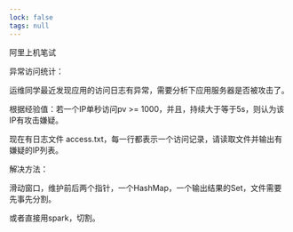 ```yaml
---
lock: false
tags: null
---
```

阿里上机笔试

异常访问统计：

运维同学最近发现应用的访问日志有异常，需要分析下应用服务器是否被攻击了。

根据经验值：若一个IP单秒访问pv >= 1000，并且，持续大于等于5s，则认为该IP有攻击嫌疑。

现在有日志文件 access.txt，每一行都表示一个访问记录，请读取文件并输出有嫌疑的IP列表。



解决方法：

滑动窗口，维护前后两个指针，一个HashMap，一个输出结果的Set，文件需要先事先分割。



或者直接用spark，切割。

